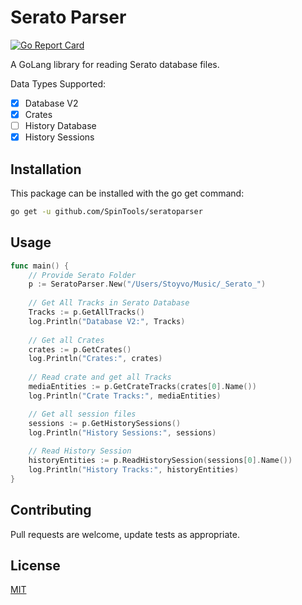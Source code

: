 # Serato Parser

[![Go Report Card](https://goreportcard.com/badge/github.com/SpinTools/seratoparser)](https://goreportcard.com/report/github.com/SpinTools/seratoparser)

A GoLang library for reading Serato database files.

Data Types Supported:

- [x] Database V2
- [x] Crates
- [ ] History Database
- [x] History Sessions

## Installation

This package can be installed with the go get command:

```bash
go get -u github.com/SpinTools/seratoparser
```

## Usage

```go
func main() {
    // Provide Serato Folder
    p := SeratoParser.New("/Users/Stoyvo/Music/_Serato_")
    
    // Get All Tracks in Serato Database
    Tracks := p.GetAllTracks()
    log.Println("Database V2:", Tracks)
    
    // Get all Crates
    crates := p.GetCrates()
    log.Println("Crates:", crates)
    
    // Read crate and get all Tracks
    mediaEntities := p.GetCrateTracks(crates[0].Name())
    log.Println("Crate Tracks:", mediaEntities)

    // Get all session files
    sessions := p.GetHistorySessions()
    log.Println("History Sessions:", sessions)
    
    // Read History Session
    historyEntities := p.ReadHistorySession(sessions[0].Name())
    log.Println("History Tracks:", historyEntities)
}
```

## Contributing

Pull requests are welcome, update tests as appropriate.

## License

[MIT](https://github.com/SpinTools/seratoparser/LICENSE)

